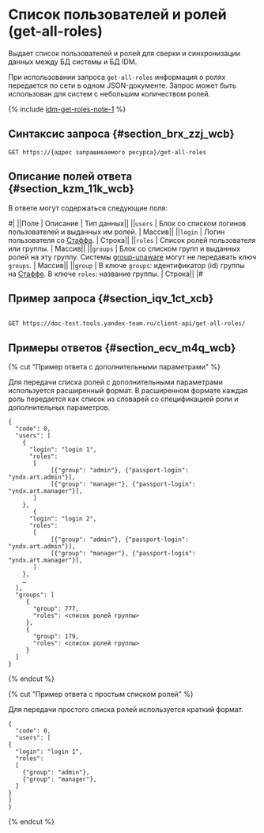 # Список пользователей и ролей (get-all-roles)

Выдает список пользователей и ролей для сверки и синхронизации данных между БД системы и БД IDM.

При использовании запроса `get-all-roles` информация о ролях передается по сети в одном JSON-документе. Запрос может быть использован для систем с небольшим количеством ролей.

{% include [idm-get-roles-note-1](../_includes/concepts/idm-get-roles/id-idm-get-roles/note-1.md) %}

## Синтаксис запроса {#section_brx_zzj_wcb}

```
GET https://{адрес запрашиваемого ресурса}/get-all-roles
```

## Описание полей ответа {#section_kzm_11k_wcb}

В ответе могут содержаться следующие поля: 

#|
||Поле | Описание | Тип данных||
||`users` | Блок со списком логинов пользователей и выданных им ролей. | Массив||
||`login` | Логин пользователя со [Стаффа](https://staff-api.yandex-team.ru/v3/). | Строка||
||`roles` | Список ролей пользователя или группы. | Массив||
||`groups` | Блок со списком групп и выданных ролей на эту группу. Системы [group-unaware](glossary.md#group-unaware) могут не передавать ключ `groups`. | Массив||
||`group` | В ключе `groups`: идентификатор (id) группы на [Стаффе](https://staff-api.yandex-team.ru/v3/). В ключе `roles`: название группы. | Строка||
|#

## Пример запроса {#section_iqv_1ct_xcb}

```

GET https://doc-test.tools.yandex-team.ru/client-api/get-all-roles/
```

## Примеры ответов {#section_ecv_m4q_wcb}


{% cut "Пример ответа с дополнительными параметрами" %}

Для передачи списка ролей с дополнительными параметрами используется расширенный формат. В расширенном формате каждая роль передается как список из словарей со спецификацией роли и дополнительных параметров.

```
{
  "code": 0,
  "users": [
    {
      "login": "login 1",
      "roles": 
       [
            [{"group": "admin"}, {"passport-login": "yndx.art.admin"}],
            [{"group": "manager"}, {"passport-login": "yndx.art.manager"}],
       ]
    },
       {
      "login": "login 2",
      "roles": 
       [
            [{"group": "admin"}, {"passport-login": "yndx.art.admin"}],
            [{"group": "manager"}, {"passport-login": "yndx.art.manager"}],
       ]
    },
    …
  ],
  "groups": [
     {
       "group": 777,
       "roles": <список ролей группы>
     },
     {
       "group": 179,
       "roles": <список ролей группы>
     }
  ]
}
```

{% endcut %}

{% cut "Пример ответа с простым списком ролей" %}


Для передачи простого списка ролей используется краткий формат.

```
{
  "code": 0,
  "users": [
{
  "login": "login 1",
  "roles":
  [
    {"group": "admin"},
    {"group": "manager"},
  ]
}
]
}
```

{% endcut %}
